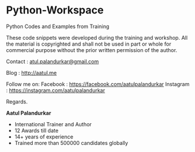 # Python-Workspace
Python Codes and Examples from Training

These code snippets were developed during the training and workshop. All the material is copyrighted and shall not be used in part or whole for commercial purpose without the prior written permission of the author.

Contact : atul.palandurkar@gmail.com

Blog : http://aatul.me

Follow me on:
Facebook : https://facebook.com/aatulpalandurkar
Instagram : https://instagram.com/aatulpalandurkar

Regards.

**Aatul Palandurkar**
- International Trainer and Author
- 12 Awards till date
- 14+ years of experience
- Trained more than 500000 candidates globally
